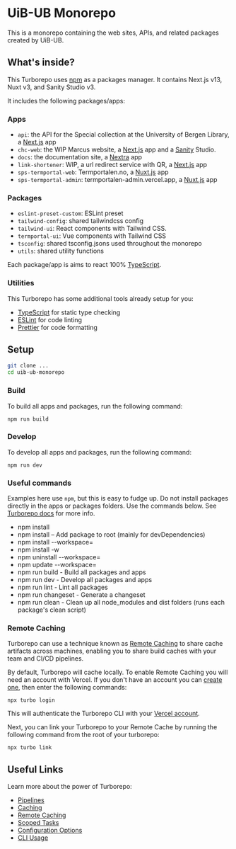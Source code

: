 # UiB-UB Monorepo

This is a monorepo containing the web sites, APIs, and related packages created by UiB-UB.

## What's inside?

This Turborepo uses [npm](https://npmjs.com) as a packages manager. It contains Next.js v13, Nuxt v3, and Sanity Studio v3. 

It includes the following packages/apps:

### Apps

- `api`: the API for the Special collection at the University of Bergen Library, a [Next.js](https://nextjs.org) app
- `chc-web`: the WIP Marcus website, a [Next.js](https://nextjs.org) app and a [Sanity](https://sanity.io) Studio.
- `docs`: the documentation site, a [Nextra](https://nextra.site) app
- `link-shortener`: WIP, a url redirect service with QR, a [Next.js](https://nextjs.org) app
- `sps-termportal-web`: Termportalen.no, a [Nuxt.js](https://nuxtjs.org) app
- `sps-termportal-admin`: termportalen-admin.vercel.app, a [Nuxt.js](https://nuxtjs.org) app


### Packages

- `eslint-preset-custom`: ESLint preset
- `tailwind-config`: shared tailwindcss config
- `tailwind-ui`: React components with Tailwind CSS.
- `termportal-ui`: Vue components with Tailwind CSS
- `tsconfig`: shared tsconfig.jsons used throughout the monorepo
- `utils`: shared utility functions

Each package/app is aims to react 100% [TypeScript](https://www.typescriptlang.org/).

### Utilities

This Turborepo has some additional tools already setup for you:

- [TypeScript](https://www.typescriptlang.org/) for static type checking
- [ESLint](https://eslint.org/) for code linting
- [Prettier](https://prettier.io) for code formatting

## Setup

```sh
git clone ...
cd uib-ub-monorepo
```

### Build

To build all apps and packages, run the following command:

```
npm run build
```

### Develop

To develop all apps and packages, run the following command:

```
npm run dev
```

### Useful commands

Examples here use `npm`, but this is easy to fudge up. Do not install packages directly in the apps or packages folders. Use the commands below. See [Turborepo docs](https://turbo.build/repo/docs/core-concepts/monorepos/filtering) for more info.

* npm install
* npm install <package> – Add package to root (mainly for devDependencies)
* npm install <package> --workspace=<workspace>
* npm install <package> -w <workspace>
* npm uninstall <package> --workspace=<workspace>
* npm update <package> --workspace=<workspace>
* npm run build - Build all packages and apps
* npm run dev - Develop all packages and apps
* npm run lint - Lint all packages
* npm run changeset - Generate a changeset
* npm run clean - Clean up all node_modules and dist folders (runs each package's clean script)


### Remote Caching

Turborepo can use a technique known as [Remote Caching](https://turborepo.org/docs/core-concepts/remote-caching) to share cache artifacts across machines, enabling you to share build caches with your team and CI/CD pipelines.

By default, Turborepo will cache locally. To enable Remote Caching you will need an account with Vercel. If you don't have an account you can [create one](https://vercel.com/signup), then enter the following commands:

```
npx turbo login
```

This will authenticate the Turborepo CLI with your [Vercel account](https://vercel.com/docs/concepts/personal-accounts/overview).

Next, you can link your Turborepo to your Remote Cache by running the following command from the root of your turborepo:

```
npx turbo link
```

## Useful Links

Learn more about the power of Turborepo:

- [Pipelines](https://turborepo.org/docs/core-concepts/pipelines)
- [Caching](https://turborepo.org/docs/core-concepts/caching)
- [Remote Caching](https://turborepo.org/docs/core-concepts/remote-caching)
- [Scoped Tasks](https://turborepo.org/docs/core-concepts/scopes)
- [Configuration Options](https://turborepo.org/docs/reference/configuration)
- [CLI Usage](https://turborepo.org/docs/reference/command-line-reference)
